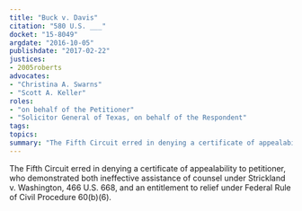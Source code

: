 ```yaml
---
title: "Buck v. Davis"
citation: "580 U.S. ___"
docket: "15-8049"
argdate: "2016-10-05"
publishdate: "2017-02-22"
justices:
- 2005roberts
advocates:
- "Christina A. Swarns"
- "Scott A. Keller"
roles:
- "on behalf of the Petitioner"
- "Solicitor General of Texas, on behalf of the Respondent"
tags:
topics:
summary: "The Fifth Circuit erred in denying a certificate of appealability to petitioner, who demonstrated both ineffective assistance of counsel under Strickland v. Washington, 466 U.S. 668, and an entitlement to relief under Federal Rule of Civil Procedure 60(b)(6)."
---
```

The Fifth Circuit erred in denying a certificate of appealability to petitioner, who demonstrated both ineffective assistance of counsel under Strickland v. Washington, 466 U.S. 668, and an entitlement to relief under Federal Rule of Civil Procedure 60(b)(6).

